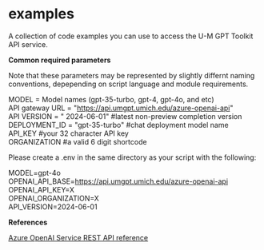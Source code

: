 # examples
A collection of code examples you can use to access the U-M GPT Toolkit API service.  

**Common required parameters**  
  
Note that these parameters may be represented by slightly differnt naming conventions, depepending on script language and module requirements.  
   
MODEL = Model names (gpt-35-turbo, gpt-4, gpt-4o, and etc)  
API gateway URL = "https://api.umgpt.umich.edu/azure-openai-api"    
API VERSION = " 2024-06-01" #latest non-preview completion version  
DEPLOYMENT_ID = "gpt-35-turbo" #chat deployment model name  
API_KEY #your 32 character API key  
ORGANIZATION #a valid 6 digit shortcode  

Please create a .env in the same directory as your script with the following:


MODEL=gpt-4o  
OPENAI_API_BASE=https://api.umgpt.umich.edu/azure-openai-api  
OPENAI_API_KEY=X  
OPENAI_ORGANIZATION=X  
API_VERSION=2024-06-01  


**References**  
  
[Azure OpenAI Service REST API reference](https://learn.microsoft.com/en-us/azure/ai-services/openai/reference)

